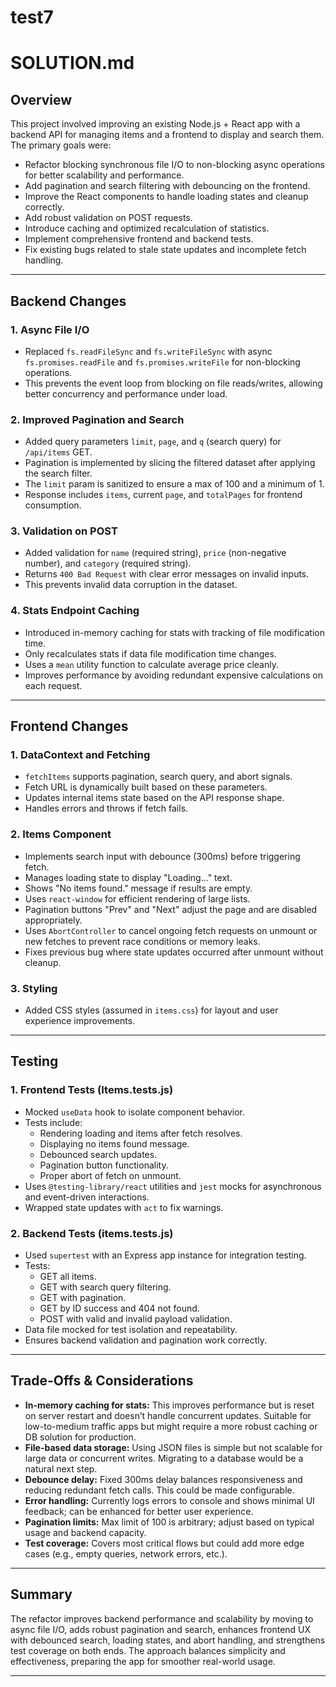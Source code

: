 # test7

# SOLUTION.md

## Overview

This project involved improving an existing Node.js + React app with a backend API for managing items and a frontend to display and search them. The primary goals were:

- Refactor blocking synchronous file I/O to non-blocking async operations for better scalability and performance.
- Add pagination and search filtering with debouncing on the frontend.
- Improve the React components to handle loading states and cleanup correctly.
- Add robust validation on POST requests.
- Introduce caching and optimized recalculation of statistics.
- Implement comprehensive frontend and backend tests.
- Fix existing bugs related to stale state updates and incomplete fetch handling.

---

## Backend Changes

### 1. **Async File I/O**

- Replaced `fs.readFileSync` and `fs.writeFileSync` with async `fs.promises.readFile` and `fs.promises.writeFile` for non-blocking operations.
- This prevents the event loop from blocking on file reads/writes, allowing better concurrency and performance under load.

### 2. **Improved Pagination and Search**

- Added query parameters `limit`, `page`, and `q` (search query) for `/api/items` GET.
- Pagination is implemented by slicing the filtered dataset after applying the search filter.
- The `limit` param is sanitized to ensure a max of 100 and a minimum of 1.
- Response includes `items`, current `page`, and `totalPages` for frontend consumption.

### 3. **Validation on POST**

- Added validation for `name` (required string), `price` (non-negative number), and `category` (required string).
- Returns `400 Bad Request` with clear error messages on invalid inputs.
- This prevents invalid data corruption in the dataset.

### 4. **Stats Endpoint Caching**

- Introduced in-memory caching for stats with tracking of file modification time.
- Only recalculates stats if data file modification time changes.
- Uses a `mean` utility function to calculate average price cleanly.
- Improves performance by avoiding redundant expensive calculations on each request.

---

## Frontend Changes

### 1. **DataContext and Fetching**

- `fetchItems` supports pagination, search query, and abort signals.
- Fetch URL is dynamically built based on these parameters.
- Updates internal items state based on the API response shape.
- Handles errors and throws if fetch fails.

### 2. **Items Component**

- Implements search input with debounce (300ms) before triggering fetch.
- Manages loading state to display "Loading..." text.
- Shows "No items found." message if results are empty.
- Uses `react-window` for efficient rendering of large lists.
- Pagination buttons "Prev" and "Next" adjust the page and are disabled appropriately.
- Uses `AbortController` to cancel ongoing fetch requests on unmount or new fetches to prevent race conditions or memory leaks.
- Fixes previous bug where state updates occurred after unmount without cleanup.

### 3. **Styling**

- Added CSS styles (assumed in `items.css`) for layout and user experience improvements.

---

## Testing

### 1. **Frontend Tests (Items.tests.js)**

- Mocked `useData` hook to isolate component behavior.
- Tests include:
  - Rendering loading and items after fetch resolves.
  - Displaying no items found message.
  - Debounced search updates.
  - Pagination button functionality.
  - Proper abort of fetch on unmount.
- Uses `@testing-library/react` utilities and `jest` mocks for asynchronous and event-driven interactions.
- Wrapped state updates with `act` to fix warnings.

### 2. **Backend Tests (items.tests.js)**

- Used `supertest` with an Express app instance for integration testing.
- Tests:
  - GET all items.
  - GET with search query filtering.
  - GET with pagination.
  - GET by ID success and 404 not found.
  - POST with valid and invalid payload validation.
- Data file mocked for test isolation and repeatability.
- Ensures backend validation and pagination work correctly.

---

## Trade-Offs & Considerations

- **In-memory caching for stats:** This improves performance but is reset on server restart and doesn’t handle concurrent updates. Suitable for low-to-medium traffic apps but might require a more robust caching or DB solution for production.
- **File-based data storage:** Using JSON files is simple but not scalable for large data or concurrent writes. Migrating to a database would be a natural next step.
- **Debounce delay:** Fixed 300ms delay balances responsiveness and reducing redundant fetch calls. This could be made configurable.
- **Error handling:** Currently logs errors to console and shows minimal UI feedback; can be enhanced for better user experience.
- **Pagination limits:** Max limit of 100 is arbitrary; adjust based on typical usage and backend capacity.
- **Test coverage:** Covers most critical flows but could add more edge cases (e.g., empty queries, network errors, etc.).

---

## Summary

The refactor improves backend performance and scalability by moving to async file I/O, adds robust pagination and search, enhances frontend UX with debounced search, loading states, and abort handling, and strengthens test coverage on both ends. The approach balances simplicity and effectiveness, preparing the app for smoother real-world usage.

---
